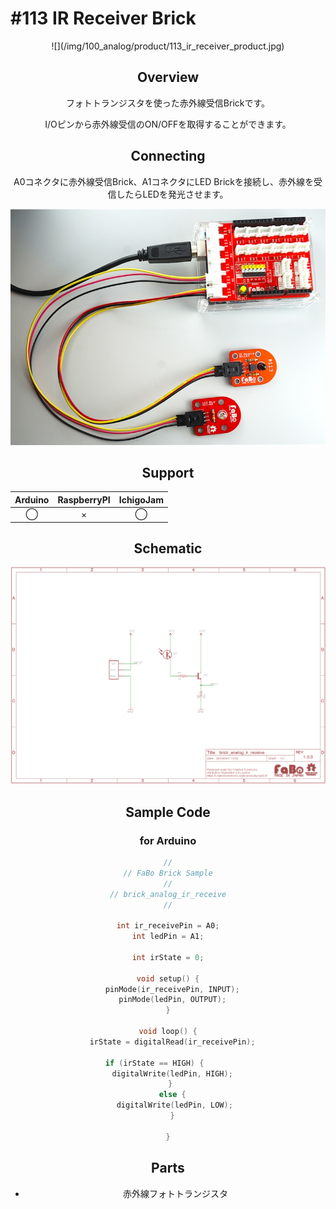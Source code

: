 # #113 IR Receiver Brick

<center>![](/img/100_analog/product/113_ir_receiver_product.jpg)
<!--COLORME-->

## Overview
フォトトランジスタを使った赤外線受信Brickです。

I/Oピンから赤外線受信のON/OFFを取得することができます。

## Connecting
A0コネクタに赤外線受信Brick、A1コネクタにLED Brickを接続し、赤外線を受信したらLEDを発光させます。

![](/img/100_analog/connect/113_ir_receiver_connect.jpg)

## Support
|Arduino|RaspberryPI|IchigoJam|
|:--:|:--:|:--:|
|◯|×|◯|

## Schematic
![](/img/100_analog/schematic/113_ir_receiver_schematic.png)

## Sample Code
### for Arduino
```c
//
// FaBo Brick Sample
//
// brick_analog_ir_receive
//

int ir_receivePin = A0;
int ledPin = A1;

int irState = 0;

void setup() {
  pinMode(ir_receivePin, INPUT);
  pinMode(ledPin, OUTPUT);
}
 
void loop() {
  irState = digitalRead(ir_receivePin);

  if (irState == HIGH) {        
    digitalWrite(ledPin, HIGH);  
  } 
  else {
    digitalWrite(ledPin, LOW); 
  }

}
```

## Parts
- 赤外線フォトトランジスタ
